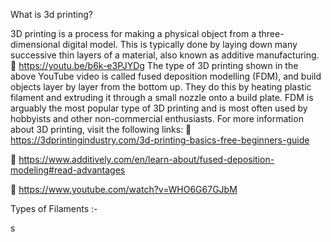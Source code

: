 
What is 3d printing?

3D printing is a process for making a physical object from a three-dimensional digital model. This is typically done by laying down many successive thin layers of a material, also known as additive manufacturing.
	 https://youtu.be/b6k-e3PJYDg
The type of 3D printing shown in the above YouTube video is called fused deposition modelling (FDM), and build objects layer by layer from the bottom up. They do this by heating plastic filament and extruding it through a small nozzle onto a build plate. FDM is arguably the most popular type of 3D printing and is most often used by hobbyists and other non-commercial enthusiasts.
For more information about 3D printing, visit the following links:
	https://3dprintingindustry.com/3d-printing-basics-free-beginners-guide

	https://www.additively.com/en/learn-about/fused-deposition-modeling#read-advantages

	https://www.youtube.com/watch?v=WHO6G67GJbM

Types of Filaments :-

s 

 

 


 
